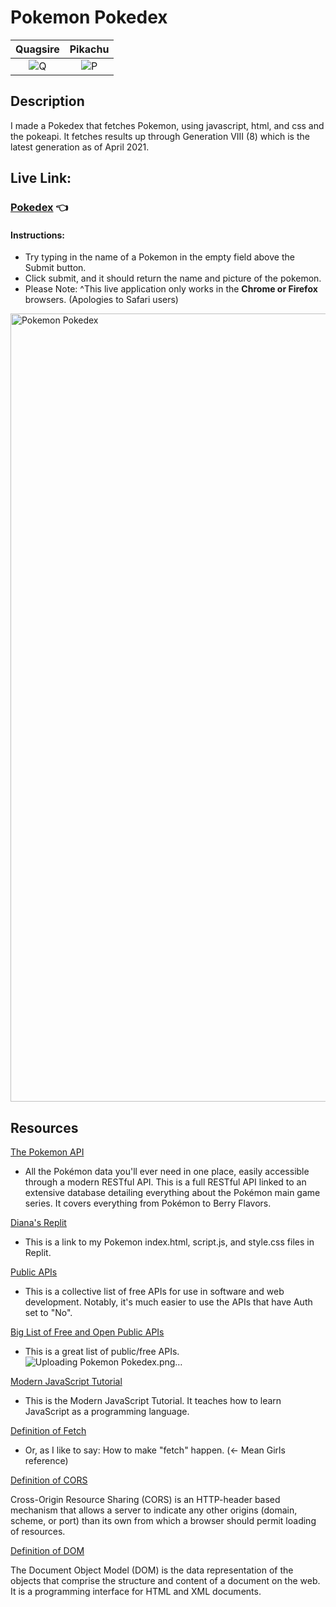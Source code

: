 # Pokemon Pokedex
**Quagsire**               |  **Pikachu**
:-------------------------:|:-------------------------:
![Q](https://user-images.githubusercontent.com/14967456/113802109-1e6edc80-9728-11eb-8d2e-e3820eb74706.png) |  ![P](https://user-images.githubusercontent.com/14967456/113802488-d43a2b00-9728-11eb-814f-d6f99fc2965c.png)

## Description
I made a Pokedex that fetches Pokemon, using javascript, html, and css and the pokeapi.
It fetches results up through Generation VIII (8) which is the latest generation as of April 2021.

## **Live Link:**
### [Pokedex](https://api-workshop.dianakao.repl.co/) 👈 
#### Instructions:
- Try typing in the name of a Pokemon in the empty field above the Submit button. 
- Click submit, and it should return the name and picture of the pokemon.
- Please Note: ^This live application only works in the **Chrome or Firefox** browsers. (Apologies to Safari users)

<img width="1261" alt="Pokemon Pokedex" src="https://user-images.githubusercontent.com/14967456/113800598-3bee7700-9725-11eb-8c54-ee65b5027f07.png">

## Resources

[The Pokemon API](https://pokeapi.co/)

* All the Pokémon data you'll ever need in one place, easily accessible through a modern RESTful API. This is a full RESTful API linked to an extensive database detailing everything about the Pokémon main game series. It covers everything from Pokémon to Berry Flavors.

[Diana's Replit](https://replit.com/@dianakao/api-workshop#script.js)

* This is a link to my Pokemon index.html, script.js, and style.css files in Replit.

[Public APIs](https://github.com/public-apis/public-apis)

* This is a collective list of free APIs for use in software and web development. Notably, it's much easier to use the APIs that have Auth set to "No". 

[Big List of Free and Open Public APIs](https://mixedanalytics.com/blog/list-actually-free-open-no-auth-needed-apis/)

* This is a great list of public/free APIs.![Uploading Pokemon Pokedex.png…]()


[Modern JavaScript Tutorial](https://javascript.info/)

* This is the Modern JavaScript Tutorial. It teaches how to learn JavaScript as a programming language. 

[Definition of Fetch](https://searchsqlserver.techtarget.com/definition/fetch#:~:text=In%20computer%20technology%2C%20fetch%20has,reading%2C%20or%20moving%20data%20objects.&text=A%20register%20in%20the%20processor,next%20instruction%20to%20be%20executed) 

* Or, as I like to say: How to make "fetch" happen. (<- Mean Girls reference)

[Definition of CORS](https://developer.mozilla.org/en-US/docs/Web/HTTP/CORS)

Cross-Origin Resource Sharing (CORS) is an HTTP-header based mechanism that allows a server to indicate any other origins (domain, scheme, or port) than its own from which a browser should permit loading of resources. 

[Definition of DOM](https://developer.mozilla.org/en-US/docs/Web/API/Document_Object_Model/Introduction)

The Document Object Model (DOM) is the data representation of the objects that comprise the structure and content of a document on the web. It is a programming interface for HTML and XML documents. 

